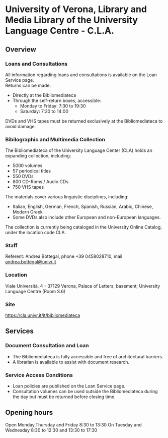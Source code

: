 # University of Verona, Library and Media Library of the University Language Centre - C.L.A.

## Overview

### Loans and Consultations  
All information regarding loans and consultations is available on the Loan Service page.  
Returns can be made:  
- Directly at the Bibliomediateca  
- Through the self-return boxes, accessible:  
  - Monday to Friday: 7:30 to 19:30 
  - Saturday: 7:30 to 14:00

DVDs and VHS tapes must be returned exclusively at the Bibliomediateca to avoid damage.  

### Bibilographic and Multimedia Collection

The Bibliomediateca of the University Language Center (CLA) holds an expanding collection, including:  
- 5000 volumes  
- 57 periodical titles  
- 550 DVDs  
- 800 CD-Roms / Audio CDs  
- 750 VHS tapes  

The materials cover various linguistic disciplines, including:  
- Italian, English, German, French, Spanish, Russian, Arabic, Chinese, Modern Greek  
- Some DVDs also include other European and non-European languages.  

The collection is currently being cataloged in the University Online Catalog, under the location code CLA. 

### Staff
Referent: Andrea Bottegal, phone +39 0458028710, mail andrea.bottegal@univr.it

### Location
Viale Università, 4 - 37129 Verona, Palace of Letters; basement; University Language Centre (Room S.6)

### Site
https://cla.univr.it/it/bibliomediateca

## Services

### Document Consultation and Loan  
- The Bibliomediateca is fully accessible and free of architectural barriers.  
- A librarian is available to assist with document research.  

### Service Access Conditions 
- Loan policies are published on the Loan Service page.  
- Consultation volumes can be used outside the Bibliomediateca during the day but must be returned before closing time.  

## Opening hours
Open Monday,Thursday and Friday 8:30 to 13:30
On Tuesday and Wednesday 8:30 to 12:30 and 13:30 to 17:30
